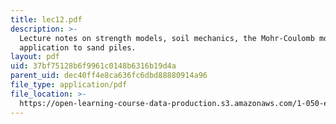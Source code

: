 ```yaml
---
title: lec12.pdf
description: >-
  Lecture notes on strength models, soil mechanics, the Mohr-Coulomb model, and
  application to sand piles.
layout: pdf
uid: 37bf75128b6f9961c0148b6316b19d4a
parent_uid: dec40ff4e8ca636fc6dbd88880914a96
file_type: application/pdf
file_location: >-
  https://open-learning-course-data-production.s3.amazonaws.com/1-050-engineering-mechanics-i-fall-2007/37bf75128b6f9961c0148b6316b19d4a_lec12.pdf
---
```

